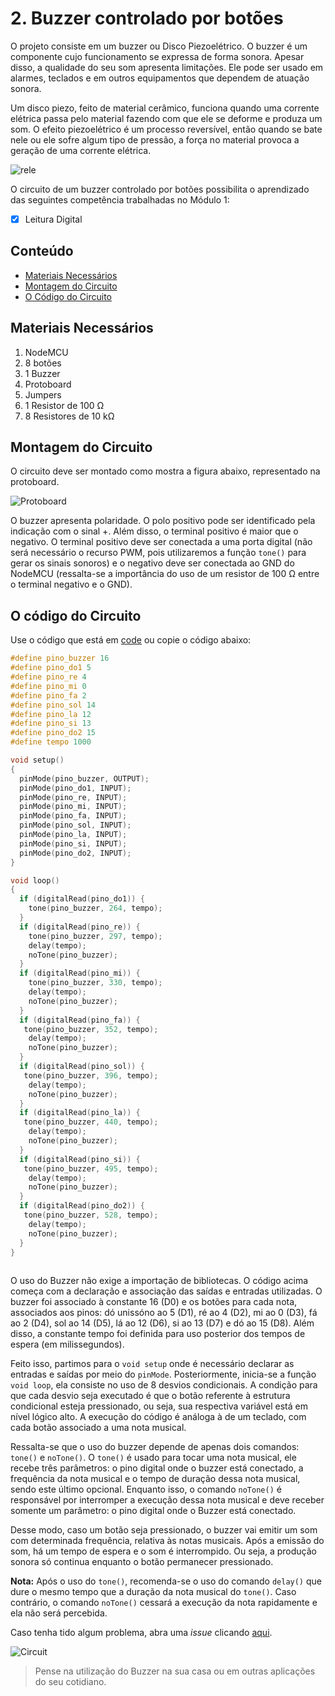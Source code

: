 # 2. Buzzer controlado por botões

O projeto consiste em um buzzer ou Disco Piezoelétrico. O buzzer é um componente cujo funcionamento se expressa de forma sonora. Apesar disso, a qualidade do seu som apresenta limitações.
Ele pode ser usado em alarmes, teclados e em outros equipamentos que dependem de atuação sonora.  

Um disco piezo, feito de material cerâmico, funciona quando uma corrente elétrica passa pelo material fazendo com que ele se deforme e produza um som. O efeito piezoelétrico é um processo reversível, então quando se bate nele ou ele sofre algum tipo de pressão, a força no material provoca a geração de uma corrente elétrica. 

![rele](assets/rele.jpg)

O circuito de um buzzer controlado por botões possibilita o aprendizado das seguintes competência trabalhadas no Módulo 1:

- [x] Leitura Digital

## Conteúdo
- [Materiais Necessários](#materiais-necessários)
- [Montagem do Circuito](#montagem-do-circuito)
- [O Código do Circuito](#o-c&oacute;digo-do-circuito)

## Materiais Necessários
1. NodeMCU
2. 8 botões
3. 1 Buzzer
4. Protoboard
5. Jumpers
6. 1 Resistor de 100 Ω
7. 8 Resistores de 10 kΩ

## Montagem do Circuito
O circuito deve ser montado como mostra a figura abaixo, representado na protoboard. 

![Protoboard](assets/atuador1.png)

O buzzer apresenta polaridade. O polo positivo pode ser identificado pela indicação com o sinal +. Além disso, o terminal positivo é maior que o negativo. O terminal positivo deve ser conectada a uma porta digital (não será necessário o recurso PWM, pois utilizaremos a função ```tone()``` para gerar os sinais sonoros) e o negativo deve ser conectada ao GND do NodeMCU (ressalta-se a importância do uso de um resistor de 100 Ω entre o terminal negativo e o GND).

## O código do Circuito

Use o código que está em [code](code/code1.ino) ou copie o código abaixo:
 
```C++
#define pino_buzzer 16
#define pino_do1 5
#define pino_re 4
#define pino_mi 0
#define pino_fa 2
#define pino_sol 14
#define pino_la 12
#define pino_si 13
#define pino_do2 15
#define tempo 1000

void setup()
{
  pinMode(pino_buzzer, OUTPUT);
  pinMode(pino_do1, INPUT);
  pinMode(pino_re, INPUT);
  pinMode(pino_mi, INPUT);
  pinMode(pino_fa, INPUT);
  pinMode(pino_sol, INPUT);
  pinMode(pino_la, INPUT);
  pinMode(pino_si, INPUT);
  pinMode(pino_do2, INPUT);
}

void loop()
{
  if (digitalRead(pino_do1)) {
    tone(pino_buzzer, 264, tempo);
  }
  if (digitalRead(pino_re)) {
    tone(pino_buzzer, 297, tempo);
    delay(tempo);
    noTone(pino_buzzer);
  }
  if (digitalRead(pino_mi)) {
    tone(pino_buzzer, 330, tempo);
    delay(tempo);
    noTone(pino_buzzer);
  }
  if (digitalRead(pino_fa)) {
   tone(pino_buzzer, 352, tempo);
    delay(tempo);
    noTone(pino_buzzer);
  }
  if (digitalRead(pino_sol)) {
   tone(pino_buzzer, 396, tempo);
    delay(tempo);
    noTone(pino_buzzer);
  }
  if (digitalRead(pino_la)) {
   tone(pino_buzzer, 440, tempo);
    delay(tempo);
    noTone(pino_buzzer);
  }
  if (digitalRead(pino_si)) {
   tone(pino_buzzer, 495, tempo);
    delay(tempo);
    noTone(pino_buzzer);
  }
  if (digitalRead(pino_do2)) {
   tone(pino_buzzer, 528, tempo);
    delay(tempo);
    noTone(pino_buzzer);
  }
}
  
```
O uso do Buzzer não exige a importação de bibliotecas. O código acima começa com a declaração e associação das saídas e entradas utilizadas. O buzzer foi associado à constante 16 (D0) e os botões para cada nota, associados aos pinos: dó unissóno ao 5 (D1), ré ao 4 (D2), mi ao 0 (D3), fá ao 2 (D4), sol ao 14 (D5), lá ao 12 (D6), si ao 13 (D7) e dó ao 15 (D8). Além disso, a constante tempo foi definida para uso posterior dos tempos de espera (em milissegundos).

Feito isso, partimos para o ```void setup``` onde é necessário declarar as entradas e saídas por meio do ```pinMode```. Posteriormente, inicia-se a função ```void loop```, ela consiste no uso de 8 desvios condicionais. A condição para que cada desvio seja executado é que o botão referente à estrutura condicional esteja pressionado, ou seja, sua respectiva variável está em nível lógico alto. A execução do código é análoga à de um teclado, com cada botão associado a uma nota musical.

Ressalta-se que o uso do buzzer depende de apenas dois comandos: ```tone()``` e ```noTone()```. O ```tone()``` é usado para tocar uma nota musical, ele recebe três parâmetros: o pino digital onde o buzzer está conectado, a frequência da nota musical e o tempo de duração dessa nota musical, sendo este último opcional. Enquanto isso, o comando ```noTone()``` é responsável por interromper a execução dessa nota musical e deve receber somente um parâmetro: o pino digital onde o Buzzer está conectado.

Desse modo, caso um botão seja pressionado, o buzzer vai emitir um som com determinada frequência, relativa às notas musicais. Após a emissão do som, há um tempo de espera e o som é interrompido. Ou seja, a produção sonora só continua enquanto o botão permanecer pressionado.

**Nota:** Após o uso do ```tone()```, recomenda-se o uso do comando ```delay()``` que dure o mesmo tempo que a duração da nota musical do ```tone()```. Caso contrário, o comando ```noTone()``` cessará a execução da nota rapidamente e ela não será percebida.

Caso tenha tido algum problema, abra uma *issue* clicando [aqui](https://github.com/PETEletricaUFBA/IoT/issues/new).

![Circuit](assets/circuit.gif)

> Pense na utilização do Buzzer na sua casa ou em outras aplicações do seu cotidiano. 
